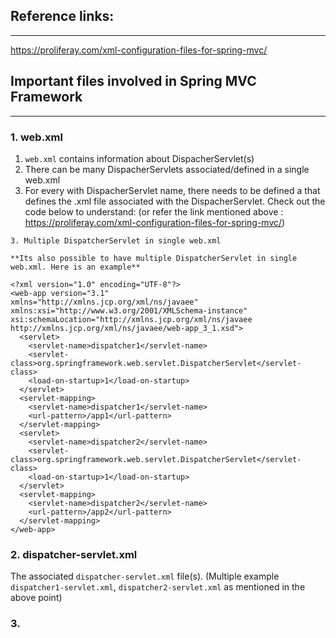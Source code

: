 ## Reference links:
-------------------

https://proliferay.com/xml-configuration-files-for-spring-mvc/


## Important files involved in Spring MVC Framework
----------------------------------------------------

### 1. web.xml

1. `web.xml` contains information about DispacherServlet(s)
2. There can be many DispacherServlets associated/defined in a single web.xml
3. For every <servlet> with DispacherServlet name, there needs to be defined a <servlet-mapping> that defines the .xml file associated with the DispacherServlet. Check out the code below to understand: (or refer the link mentioned above : https://proliferay.com/xml-configuration-files-for-spring-mvc/)
  
  ```
  3. Multiple DispatcherServlet in single web.xml

  **Its also possible to have multiple DispatcherServlet in single web.xml. Here is an example**
  
  <?xml version="1.0" encoding="UTF-8"?>
  <web-app version="3.1"
  xmlns="http://xmlns.jcp.org/xml/ns/javaee"
  xmlns:xsi="http://www.w3.org/2001/XMLSchema-instance"
  xsi:schemaLocation="http://xmlns.jcp.org/xml/ns/javaee http://xmlns.jcp.org/xml/ns/javaee/web-app_3_1.xsd">
    <servlet>
      <servlet-name>dispatcher1</servlet-name>
      <servlet-class>org.springframework.web.servlet.DispatcherServlet</servlet-class>
      <load-on-startup>1</load-on-startup>
    </servlet>
    <servlet-mapping>
      <servlet-name>dispatcher1</servlet-name>
      <url-pattern>/app1</url-pattern>
    </servlet-mapping>
    <servlet>
      <servlet-name>dispatcher2</servlet-name>
      <servlet-class>org.springframework.web.servlet.DispatcherServlet</servlet-class>
      <load-on-startup>1</load-on-startup>
    </servlet>
    <servlet-mapping>
      <servlet-name>dispatcher2</servlet-name>
      <url-pattern>/app2</url-pattern>
    </servlet-mapping>
  </web-app>
  ```

  
  ### 2. dispatcher-servlet.xml
  
  The associated `dispatcher-servlet.xml` file(s). (Multiple example `dispatcher1-servlet.xml`, `dispatcher2-servlet.xml` as mentioned in the above point)
  
  
  
  ### 3. 
